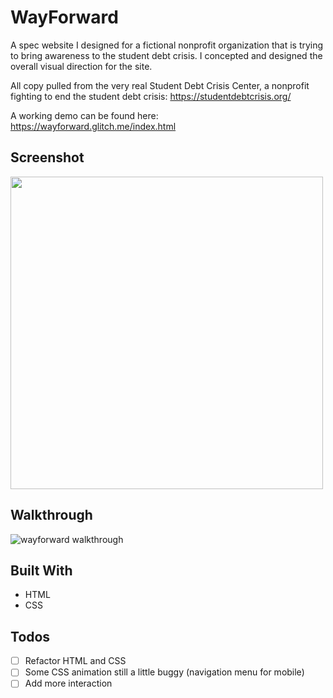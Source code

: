 # WayForward

A spec website I designed for a fictional nonprofit organization that is trying to bring awareness to the student debt crisis. I concepted and designed the overall visual direction for the site.

All copy pulled from the very real Student Debt Crisis Center, a nonprofit fighting to end the student debt crisis: https://studentdebtcrisis.org/

A working demo can be found here: https://wayforward.glitch.me/index.html

## Screenshot
<img src="https://user-images.githubusercontent.com/74733659/165551468-c6e2a450-6f88-4013-bd28-181b02724edf.png" width=500>

## Walkthrough
![wayforward walkthrough](https://github.com/wenleeqc/wayforward/blob/c77bf22dac664e72f78d59608af3693dd69aca3d/wayforward.gif)

## Built With
- HTML
- CSS

## Todos
- [ ] Refactor HTML and CSS
- [ ] Some CSS animation still a little buggy (navigation menu for mobile)
- [ ] Add more interaction
